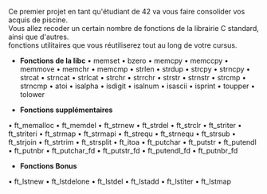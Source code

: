Ce premier projet en tant qu'étudiant de 42 va vous faire consolider vos acquis de piscine.               
Vous allez recoder un certain nombre de fonctions de la librairie C standard, ainsi que d'autres.        
fonctions utilitaires que vous réutiliserez tout au long de votre cursus.                                

- __Fonctions de la libc__
• memset
• bzero
• memcpy
• memccpy
• memmove
• memchr
• memcmp
• strlen
• strdup
• strcpy
• strncpy
• strcat
• strncat
• strlcat
• strchr
• strrchr
• strstr
• strnstr
• strcmp
• strncmp
• atoi
• isalpha
• isdigit
• isalnum
• isascii
• isprint
• toupper
• tolower

 - __Fonctions supplémentaires__
 
 • ft_memalloc
 • ft_memdel
 • ft_strnew
 • ft_strdel
 • ft_strclr
 • ft_striter
 • ft_striteri
 • ft_strmap
 • ft_strmapi
 • ft_strequ
 • ft_strnequ
 • ft_strsub
 • ft_strjoin
 • ft_strtrim
 • ft_strsplit
 • ft_itoa
 • ft_putchar
 • ft_putstr
 • ft_putendl
 • ft_putnbr
 • ft_putchar_fd
 • ft_putstr_fd
 • ft_putendl_fd
 • ft_putnbr_fd
 
 - __Fonctions Bonus__
 
 • ft_lstnew
 • ft_lstdelone
 • ft_lstdel
 • ft_lstadd
 • ft_lstiter
 • ft_lstmap
